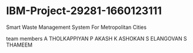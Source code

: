 # IBM-Project-29281-1660123111
Smart Waste Management System For Metropolitan Cities

team members
A THOLKAPPIYAN 
P AKASH
K ASHOKAN 
S ELANGOVAN
S THAMEEM
